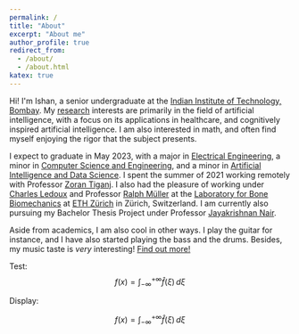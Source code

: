 ```yaml
---
permalink: /
title: "About"
excerpt: "About me"
author_profile: true
redirect_from: 
  - /about/
  - /about.html
katex: true
---
```


Hi! I'm Ishan, a senior undergraduate at the [Indian Institute of Technology, Bombay](https://www.iitb.ac.in/). My [research](https://ishankapnadak.github.io/research) interests are primarily in the field of artificial intelligence, with a focus on its applications in healthcare, and cognitively inspired artificial intelligence. I am also interested in math, and often find myself enjoying the rigor that the subject presents. 

I expect to graduate in May 2023, with a major in [Electrical Engineering](https://www.ee.iitb.ac.in/web), a minor in [Computer Science and Engineering](https://www.cse.iitb.ac.in/), and a minor in [Artificial Intelligence and Data Science](https://www.minds.iitb.ac.in/). I spent the summer of 2021 working remotely with Professor [Zoran Tiganj](https://homes.luddy.indiana.edu/ztiganj). I also had the pleasure of working under [Charles Ledoux](https://hest.ethz.ch/en/department/people/people-a-z/personen-detail.MjU0MTM0.TGlzdC8zMzQsLTQ1MTk1NTQ5OA==.html) and Professor [Ralph Müller](https://hest.ethz.ch/en/studies/health-sciences-and-technology/master-hst/majors/tutors/tutors-a-z/ralph-mueller.html) at the [Laboratory for Bone Biomechanics](https://www.bone.ethz.ch/) at [ETH Zürich](https://ethz.ch/en.html) in Zürich, Switzerland. I am currently also pursuing my Bachelor Thesis Project under Professor [Jayakrishnan Nair](https://www.ee.iitb.ac.in/~jayakrishnan.nair/). 

Aside from academics, I am also cool in other ways. I play the guitar for instance, and I have also started playing the bass and the drums. Besides, my music taste is <i>very</i> interesting! <a href="https://ishankapnadak.github.io/music">Find out more!</a>

Test: $$f(x) = \int_{-\infty}^{+\infty} \hat f(\xi) \, d\xi$$

Display:

$$f(x) = \int_{-\infty}^{+\infty} \hat f(\xi) \, d\xi$$